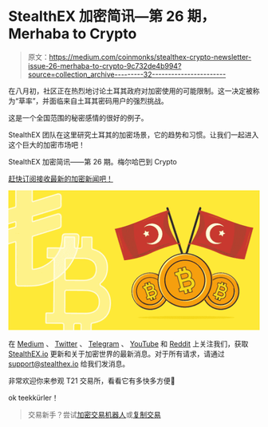 # StealthEX 加密简讯—第 26 期，Merhaba to Crypto

> 原文：<https://medium.com/coinmonks/stealthex-crypto-newsletter-issue-26-merhaba-to-crypto-9c732de4b994?source=collection_archive---------32----------------------->

在八月初，社区正在热烈地讨论土耳其政府对加密使用的可能限制。这一决定被称为“草率”，并面临来自土耳其密码用户的强烈挑战。

这是一个全国范围的秘密感情的很好的例子。

StealthEX 团队在这里研究土耳其的加密场景，它的趋势和习惯。让我们一起进入这个巨大的加密市场吧！

StealthEX 加密简讯——第 26 期。梅尔哈巴到 Crypto

[赶快订阅接收最新的加密新闻吧！](https://www.getrevue.co/profile/stealthex_io)

![](img/aada4be12961f5ba36b74e740a616a0f.png)

在 [Medium](https://stealthex-io.medium.com/) 、 [Twitter](https://twitter.com/Stealthex_io) 、 [Telegram](https://t.me/StealthEX) 、 [YouTube](https://www.youtube.com/channel/UCeES_XBesX76ge7xf1meuSw) 和 [Reddit](https://www.reddit.com/user/Stealthex_io) 上关注我们，获取 [StealthEX.io](https://stealthex.io/) 更新和关于加密世界的最新消息。对于所有请求，请通过 support@stealthex.io 给我们发消息。

非常欢迎你来参观 T21 交易所，看看它有多快多方便💛

ok teekkürler！

> 交易新手？尝试[加密交易机器人](/coinmonks/crypto-trading-bot-c2ffce8acb2a)或[复制交易](/coinmonks/top-10-crypto-copy-trading-platforms-for-beginners-d0c37c7d698c)